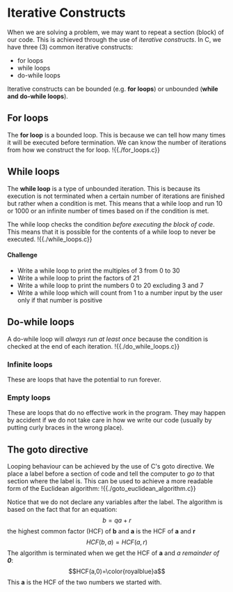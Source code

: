 # Iterative Constructs
When we are solving a problem, we may want to repeat a section (block) of our code.
This is achieved through the use of *iterative constructs*. In C, we have three (3)
common iterative constructs:
- for loops
- while loops
- do-while loops

Iterative constructs can be bounded (e.g. **for loops**) or unbounded (**while and do-while loops**).

## For loops
The **for loop** is a bounded loop. This is because we can tell how many times it will
be executed before termination. We can know the number of iterations from how we construct the for loop.
!{{./for_loops.c}}

## While loops
The **while loop** is a type of unbounded iteration. This is because its execution is not 
terminated when a certain number of iterations are finished but rather when a condition is met.
This means that a while loop and run 10 or 1000 or an infinite number of times based on if the condition is met.

The while loop checks the condition *before executing the block of code*. This means
that it is possible for the contents of a while loop to never be executed.
!{{./while_loops.c}}

#### Challenge
- Write a while loop to print the multiples of 3 from 0 to 30
- Write a while loop to print the factors of 21
- Write a while loop to print the numbers 0 to 20 excluding 3 and 7
- Write a while loop which will count from 1 to a number input by the user only if that
number is positive

## Do-while loops
A do-while loop will *always run at least once* because the condition is checked at
the end of each iteration.
!{{./do_while_loops.c}}

### Infinite loops
These are loops that have the potential to run forever.


### Empty loops
These are loops that do no effective work in the program. They may happen by accident 
if we do not take care in how we write our code (usually by putting curly braces in
the wrong place).

## The goto directive
Looping behaviour can be achieved by the use of C's goto directive. We place a label
before a section of code and tell the computer to *go to* that section where the label is. 
This can be used to achieve a more readable form of the Euclidean algorithm:
!{{./goto_euclidean_algorithm.c}}

Notice that we do not declare any variables after the label. The algorithm is based on the fact that for an equation:
$$b=qa+r$$
the highest common factor (HCF) of **b** and **a** is the HCF of **a** and **r**
$$HCF(b,a)=HCF(a,r)$$
The algorithm is terminated when we get the HCF of **a** and *a remainder of **0***:
$$HCF(a,0)=\color{royalblue}a$$
This **a** is the HCF of the two numbers we started with.
